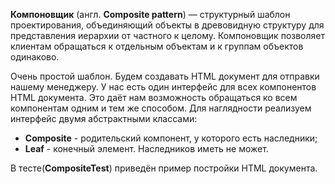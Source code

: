 **Компоновщик** (англ. **Composite pattern**) — структурный шаблон проектирования, объединяющий объекты в древовидную
структуру для представления иерархии от частного к целому. Компоновщик позволяет клиентам обращаться
к отдельным объектам и к группам объектов одинаково.

Очень простой шаблон. Будем создавать HTML документ для отправки нашему менеджеру. У нас есть один интерфейс
для всех компонентов HTML документа. Это даёт нам возможность обращаться ко всем компонентам одним и тем же способом.
Для наглядности реализуем интерфейс двумя абстрактными классами:

* **Composite** - родительский компонент, у которого есть наследники;
* **Leaf** - конечный элемент. Наследников иметь не может.

В тесте(**CompositeTest**) приведён пример постройки HTML документа.
